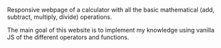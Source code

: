 Responsive webpage of a calculator with all the basic mathematical (add, subtract, multiply, divide) operations.

The main goal of this website is to implement my knowledge using vanilla JS of the different operators and functions.
